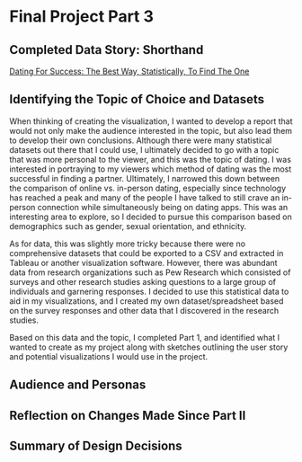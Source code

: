 # Final Project Part 3

## Completed Data Story: Shorthand

[Dating For Success: The Best Way, Statistically, To Find The One](https://carnegiemellon.shorthandstories.com/dating-for-success/index.html)

## Identifying the Topic of Choice and Datasets

When thinking of creating the visualization, I wanted to develop a report that would not only make the audience interested in the topic, but also lead them to develop their own conclusions. Although there were many statistical datasets out there that I could use, I ultimately decided to go with a topic that was more personal to the viewer, and this was the topic of dating. I was interested in portraying to my viewers which method of dating was the most successful in finding a partner. Ultimately, I narrowed this down between the comparison of online vs. in-person dating, especially since technology has reached a peak and many of the people I have talked to still crave an in-person connection while simultaneously being on dating apps. This was an interesting area to explore, so I decided to pursue this comparison based on demographics such as gender, sexual orientation, and ethnicity. 

As for data, this was slightly more tricky because there were no comprehensive datasets that could be exported to a CSV and extracted in Tableau or another visualization software. However, there was abundant data from research organizations such as Pew Research which consisted of surveys and other research studies asking questions to a large group of individuals and garnering responses. I decided to use this statistical data to aid in my visualizations, and I created my own dataset/spreadsheet based on the survey responses and other data that I discovered in the research studies. 

Based on this data and the topic, I completed Part 1, and identified what I wanted to create as my project along with sketches outlining the user story and potential visualizations I would use in the project. 

## Audience and Personas 





## Reflection on Changes Made Since Part II


## Summary of Design Decisions





